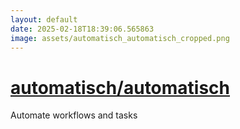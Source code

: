 ```yaml
---
layout: default
date: 2025-02-18T18:39:06.565863
image: assets/automatisch_automatisch_cropped.png
---
```


# [automatisch/automatisch](https://github.com/automatisch/automatisch)

Automate workflows and tasks
